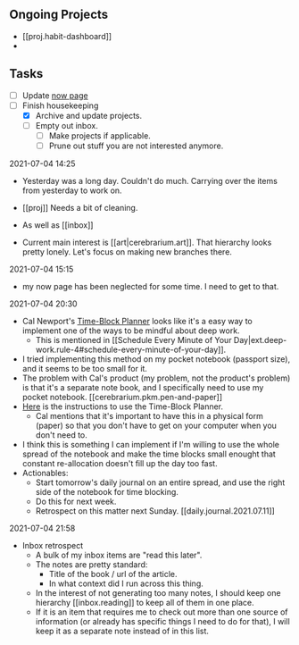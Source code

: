 
## Ongoing Projects
- [[proj.habit-dashboard]]
- 

## Tasks
- [ ] Update [now page](https://www.markhyunikchoi.com/now/)
- [ ] Finish housekeeping
  - [x] Archive and update projects.
  - [ ] Empty out inbox.
    - [ ] Make projects if applicable.
    - [ ] Prune out stuff you are not interested anymore.

2021-07-04 14:25
- Yesterday was a long day. Couldn't do much. Carrying over the items from yesterday to work on.

- [[proj]] Needs a bit of cleaning.
- As well as [[inbox]]
- Current main interest is [[art|cerebrarium.art]]. That hierarchy looks pretty lonely. Let's focus on making new branches there.

2021-07-04 15:15
- my now page has been neglected for some time. I need to get to that.

2021-07-04 20:30
- Cal Newport's [Time-Block Planner](https://www.timeblockplanner.com/) looks like it's a easy way to implement one of the ways to be mindful about deep work.
  - This is mentioned in [[Schedule Every Minute of Your Day|ext.deep-work.rule-4#schedule-every-minute-of-your-day]].
- I tried implementing this method on my pocket notebook (passport size), and it seems to be too small for it.
- The problem with Cal's product (my problem, not the product's problem) is that it's a separate note book, and I specifically need to use my pocket notebook. [[cerebrarium.pkm.pen-and-paper]]
- [Here](https://youtu.be/eff9h1WYxSo) is the instructions to use the Time-Block Planner.
  - Cal mentions that it's important to have this in a physical form (paper) so that you don't have to get on your computer when you don't need to.
- I think this is something I can implement if I'm willing to use the whole spread of the notebook and make the time blocks small enought that constant re-allocation doesn't fill up the day too fast.
- Actionables:
  - Start tomorrow's daily journal on an entire spread, and use the right side of the notebook for time blocking.
  - Do this for next week.
  - Retrospect on this matter next Sunday. [[daily.journal.2021.07.11]]

2021-07-04 21:58
- Inbox retrospect
  - A bulk of my inbox items are "read this later".
  - The notes are pretty standard:
    - Title of the book / url of the article.
    - In what context did I run across this thing.
  - In the interest of not generating too many notes, I should keep one hierarchy [[inbox.reading]] to keep all of them in one place.
  - If it is an item that requires me to check out more than one source of information (or already has specific things I need to do for that), I will keep it as a separate note instead of in this list.
